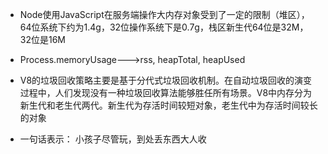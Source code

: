 - Node使用JavaScript在服务端操作大内存对象受到了一定的限制（堆区），64位系统下约为1.4g，32位操作系统下是0.7g，栈区新生代64位是32M， 32位是16M

- Process.memoryUsage--->rss, heapTotal, heapUsed

- V8的垃圾回收策略主要是基于分代式垃圾回收机制。在自动垃圾回收的演变过程中，人们发现没有一种垃圾回收算法能够胜任所有场景。V8中内存分为新生代和老生代两代。新生代为存活时间较短对象，老生代中为存活时间较长的对象

- 一句话表示： 小孩子尽管玩，到处丢东西大人收


